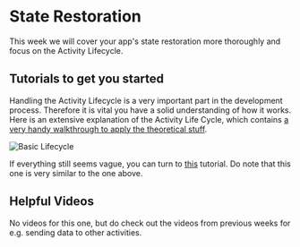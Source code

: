 # State Restoration

This week we will cover your app's state restoration more thoroughly and focus on the Activity Lifecycle.

## Tutorials to get you started

Handling the Activity Lifecycle is a very important part in the development process. Therefore it is vital you have a solid understanding of how it works. Here is an extensive explanation of the Activity Life Cycle, which contains [a very handy walkthrough to apply the theoretical stuff](http://www.vogella.com/tutorials/AndroidLifeCycle/article.html).

![Basic Lifecycle](https://developer.android.com/images/training/basics/basic-lifecycle-savestate.png)

If everything still seems vague, you can turn to [this](https://developer.xamarin.com/guides/android/application_fundamentals/activity_lifecycle/) tutorial. Do note that this one is very similar to the one above.

## Helpful Videos

No videos for this one, but do check out the videos from previous weeks for e.g. sending data to other activities.
